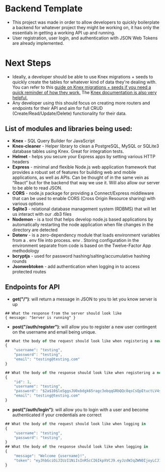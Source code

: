 # Backend Template
- This project was made in order to allow developers to quickly boilerplate a backend for whatever project they might be working on, it has only the essentials in getting a working API up and running.
- User registration, user login, and authentication with JSON Web Tokens are already implemented.
# Next Steps
- Ideally, a developer should be able to use Knex migrations + seeds to quickly create the tables for whatever kind of data they're dealing with. You can refer to this [guide on Knex migrations + seeds if you need a quick reminder of how they work.](https://gist.github.com/NigelEarle/70db130cc040cc2868555b29a0278261) The [Knex documentation is also very helpful.](http://knexjs.org/) 
- Any developer using this should focus on creating more routers and endpoints for their API and aim for full CRUD (Create/Read/Update/Delete) functionality for their data.
## List of modules and libraries being used:
- __Knex__ - SQL Query Builder for JavaScript
- __Knex-cleaner__ - Helper library to clean a PostgreSQL, MySQL or SQLite3 database tables using Knex. Great for integration tests.
- __Helmet__ - helps you secure your Express apps by setting various HTTP headers
- __Express__ - minimal and flexible Node.js web application framework that provides a robust set of features for building web and mobile applications, as well as APIs. Can be thought of in the same vein as “React” but for the backend that way we use it. Will also allow our server to be able to read JSON.
- __CORS__ - node.js package for providing a Connect/Express middleware that can be used to enable CORS (Cross Origin Resource sharing) with various options
- __Sqlite3__ - relational database management system (RDBMS) that will let us interact with our .db3 files
- __Nodemon__ - is a tool that helps develop node.js based applications by automatically restarting the node application when file changes in the directory are detected
- __Dotenv__ - is a zero-dependency module that loads environment variables from a . env file into process. env . Storing configuration in the environment separate from code is based on the Twelve-Factor App methodology
 - __bcryptjs__ - used for password hashing/salting/accumulative hashing rounds
 - __Jsonwebtoken__ - add authentication when logging in to access protected routes

## Endpoints for API
- __get("/")__: will return a message in JSON to you to let you know server is up
```JavaScri[pt
## What the response from the server should look like
{ message: "Server is running" }
```

- __post("/auth/register")__: will allow you to register a new user contingent on the username and email being unique. 
```JavaScript
## What the body of the request should look like when registering a new user
{
    "username": "testing",
    "password": "testing",
    "email": "testing@testing.com"
}

## What the body of the response should look like when registering a new user
{
    "id": 1,
    "username": "testing",
    "password": "$2a$10$loSggsJU0xbdgk65ragc3ebqqGRbQQc8qsCsQpEtuctLV4sljN3hq",
    "email": "testing@testing.com"
}
```

- __post("/auth/login")__: will allow you to login with a user and become authenticated if your credentials are correct
```JavaScript
## What the body of the request should look like when logging in
{
    "username": "testing",
    "password": "testing",
}
## What the body of the response should look like when logging in
{
    "message": "Welcome {username}!",
    "token": "eyJhbGciOiJIUzI1NiIsInR5cCI6IkpXVCJ9.eyJzdWJqZWN0IjoyLCJ1c2VybmFtZSI6InRlc3RpbmciLCJsYXQiOjE2MDI4Mzg1OTYwODAsImlhdCI6MTYwMjgzODU5NiwiZXhwIjoxNjAyODQyMTk2fQ.wyzE1R0zYkR3zJkroWX1PdaRGuufhWlQtXUq9v17ZQ8"
}
```
